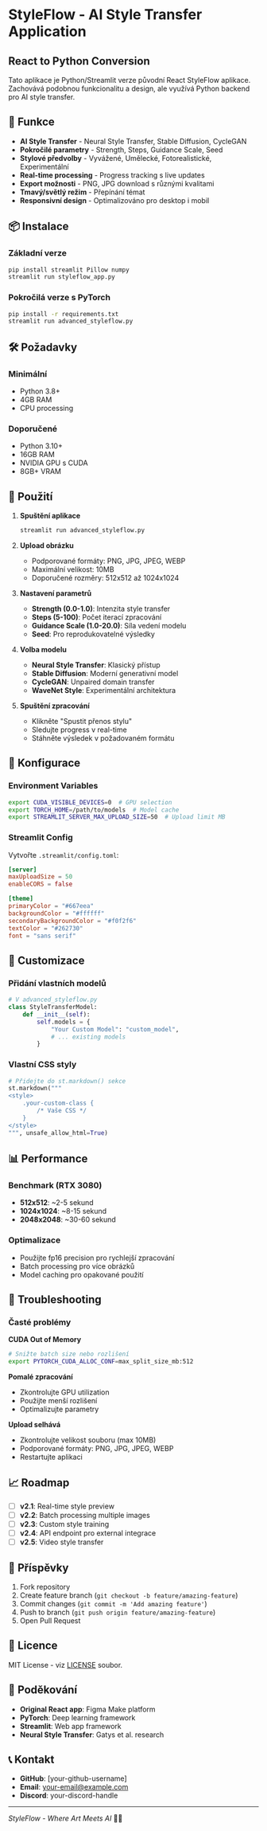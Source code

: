 # StyleFlow - AI Style Transfer Application

## React to Python Conversion

Tato aplikace je Python/Streamlit verze původní React StyleFlow aplikace. Zachovává podobnou funkcionalitu a design, ale využívá Python backend pro AI style transfer.

## 🚀 Funkce

- **AI Style Transfer** - Neural Style Transfer, Stable Diffusion, CycleGAN
- **Pokročilé parametry** - Strength, Steps, Guidance Scale, Seed
- **Stylové předvolby** - Vyvážené, Umělecké, Fotorealistické, Experimentální  
- **Real-time processing** - Progress tracking s live updates
- **Export možnosti** - PNG, JPG download s různými kvalitami
- **Tmavý/světlý režim** - Přepínání témat
- **Responsivní design** - Optimalizováno pro desktop i mobil

## 📦 Instalace

### Základní verze
```bash
pip install streamlit Pillow numpy
streamlit run styleflow_app.py
```

### Pokročilá verze s PyTorch
```bash
pip install -r requirements.txt
streamlit run advanced_styleflow.py
```

## 🛠 Požadavky

### Minimální
- Python 3.8+
- 4GB RAM
- CPU processing

### Doporučené  
- Python 3.10+
- 16GB RAM
- NVIDIA GPU s CUDA
- 8GB+ VRAM

## 🎯 Použití

1. **Spuštění aplikace**
   ```bash
   streamlit run advanced_styleflow.py
   ```

2. **Upload obrázku**
   - Podporované formáty: PNG, JPG, JPEG, WEBP
   - Maximální velikost: 10MB
   - Doporučené rozměry: 512x512 až 1024x1024

3. **Nastavení parametrů**
   - **Strength (0.0-1.0)**: Intenzita style transfer
   - **Steps (5-100)**: Počet iterací zpracování  
   - **Guidance Scale (1.0-20.0)**: Síla vedení modelu
   - **Seed**: Pro reprodukovatelné výsledky

4. **Volba modelu**
   - **Neural Style Transfer**: Klasický přístup
   - **Stable Diffusion**: Moderní generativní model
   - **CycleGAN**: Unpaired domain transfer
   - **WaveNet Style**: Experimentální architektura

5. **Spuštění zpracování**
   - Klikněte "Spustit přenos stylu"
   - Sledujte progress v real-time
   - Stáhněte výsledek v požadovaném formátu

## 🔧 Konfigurace

### Environment Variables
```bash
export CUDA_VISIBLE_DEVICES=0  # GPU selection
export TORCH_HOME=/path/to/models  # Model cache
export STREAMLIT_SERVER_MAX_UPLOAD_SIZE=50  # Upload limit MB
```

### Streamlit Config
Vytvořte `.streamlit/config.toml`:
```toml
[server]
maxUploadSize = 50
enableCORS = false

[theme]
primaryColor = "#667eea"
backgroundColor = "#ffffff"
secondaryBackgroundColor = "#f0f2f6"
textColor = "#262730"
font = "sans serif"
```

## 🎨 Customizace

### Přidání vlastních modelů
```python
# V advanced_styleflow.py
class StyleTransferModel:
    def __init__(self):
        self.models = {
            "Your Custom Model": "custom_model",
            # ... existing models
        }
```

### Vlastní CSS styly
```python
# Přidejte do st.markdown() sekce
st.markdown("""
<style>
    .your-custom-class {
        /* Vaše CSS */
    }
</style>
""", unsafe_allow_html=True)
```

## 📊 Performance

### Benchmark (RTX 3080)
- **512x512**: ~2-5 sekund
- **1024x1024**: ~8-15 sekund  
- **2048x2048**: ~30-60 sekund

### Optimalizace
- Použijte fp16 precision pro rychlejší zpracování
- Batch processing pro více obrázků
- Model caching pro opakované použití

## 🚨 Troubleshooting

### Časté problémy

**CUDA Out of Memory**
```bash
# Snižte batch size nebo rozlišení
export PYTORCH_CUDA_ALLOC_CONF=max_split_size_mb:512
```

**Pomalé zpracování**  
- Zkontrolujte GPU utilization
- Použijte menší rozlišení
- Optimalizujte parametry

**Upload selhává**
- Zkontrolujte velikost souboru (max 10MB)
- Podporované formáty: PNG, JPG, JPEG, WEBP
- Restartujte aplikaci

## 📈 Roadmap

- [ ] **v2.1**: Real-time style preview
- [ ] **v2.2**: Batch processing multiple images  
- [ ] **v2.3**: Custom style training
- [ ] **v2.4**: API endpoint pro external integrace
- [ ] **v2.5**: Video style transfer

## 🤝 Příspěvky

1. Fork repository
2. Create feature branch (`git checkout -b feature/amazing-feature`)
3. Commit changes (`git commit -m 'Add amazing feature'`)
4. Push to branch (`git push origin feature/amazing-feature`)
5. Open Pull Request

## 📄 Licence

MIT License - viz [LICENSE](LICENSE) soubor.

## 🙏 Poděkování

- **Original React app**: Figma Make platform
- **PyTorch**: Deep learning framework
- **Streamlit**: Web app framework
- **Neural Style Transfer**: Gatys et al. research

## 📞 Kontakt

- **GitHub**: [your-github-username]
- **Email**: your-email@example.com
- **Discord**: your-discord-handle

---

*StyleFlow - Where Art Meets AI* 🎨✨
